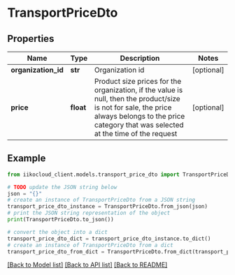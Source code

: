 # TransportPriceDto


## Properties

Name | Type | Description | Notes
------------ | ------------- | ------------- | -------------
**organization_id** | **str** | Organization id | [optional] 
**price** | **float** | Product size prices for the organization, if the value is null, then the product/size is not for sale, the price always belongs to the price category that was selected at the time of the request | [optional] 

## Example

```python
from iikocloud_client.models.transport_price_dto import TransportPriceDto

# TODO update the JSON string below
json = "{}"
# create an instance of TransportPriceDto from a JSON string
transport_price_dto_instance = TransportPriceDto.from_json(json)
# print the JSON string representation of the object
print(TransportPriceDto.to_json())

# convert the object into a dict
transport_price_dto_dict = transport_price_dto_instance.to_dict()
# create an instance of TransportPriceDto from a dict
transport_price_dto_from_dict = TransportPriceDto.from_dict(transport_price_dto_dict)
```
[[Back to Model list]](../README.md#documentation-for-models) [[Back to API list]](../README.md#documentation-for-api-endpoints) [[Back to README]](../README.md)


